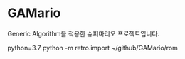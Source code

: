 # GAMario
Generic Algorithm을 적용한 슈퍼마리오 프로젝트입니다.

python=3.7
python -m retro.import ~/github/GAMario/rom
